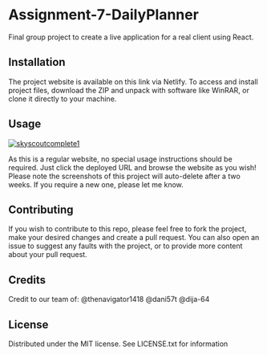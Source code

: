 # Assignment-7-DailyPlanner
Final group project to create a live application for a real client using React.

## Installation
The project website is available on this link via Netlify. To access and install project files, download the ZIP and unpack with software like WinRAR, or clone it directly to your machine. 

## Usage
<a href="https://ibb.co/GJSH87P"><img src="https://i.ibb.co/LP7NcSp/skyscoutcomplete1.jpg" alt="skyscoutcomplete1" border="0"></a>

As this is a regular website, no special usage instructions should be required. Just click the deployed URL and browse the website as you wish! Please note the screenshots of this project will auto-delete after a two weeks. If you require a new one, please let me know.

## Contributing
If you wish to contribute to this repo, please feel free to fork the project, make your desired changes and create a pull request. You can also open an issue to suggest any faults with the project, or to provide more content about your pull request.

## Credits
Credit to our team of:
@thenavigator1418
@dani57t
@dija-64

## License
Distributed under the MIT license. See LICENSE.txt for information